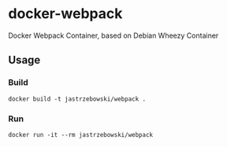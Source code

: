 # docker-webpack

Docker Webpack Container, based on Debian Wheezy Container

## Usage

### Build

```
docker build -t jastrzebowski/webpack .
```

### Run

```
docker run -it --rm jastrzebowski/webpack
```
